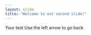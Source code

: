 ```yaml
---
layout: slide
title: "Welcome to out second slide!"
---
```

Your test
Use the left arrow to go back

